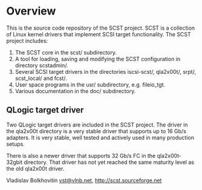 # Overview

This is the source code repository of the SCST project. SCST is a collection
of Linux kernel drivers that implement SCSI target functionality. The SCST
project includes:

1. The SCST core in the scst/ subdirectory.
2. A tool for loading, saving and modifying the SCST configuration in
   directory scstadmin/.
3. Several SCSI target drivers in the directories iscsi-scst/, qla2x00t/,
   srpt/, scst_local/ and fcst/.
4. User space programs in the usr/ subdirectory, e.g. fileio_tgt.
5. Various documentation in the doc/ subdirectory.

## QLogic target driver

Two QLogic target drivers are included in the SCST project. The driver in
the qla2x00t directory is a very stable driver that supports up to 16 Gb/s
adapters. It is very stable, well tested and actively used in many production
setups.

There is also a newer driver that supports 32 Gb/s FC in the qla2x00t-32gbit
directory. That driver has not yet reached the same maturity level as the
old qla2x00t driver.

Vladislav Bolkhovitin <vst@vlnb.net>, http://scst.sourceforge.net

